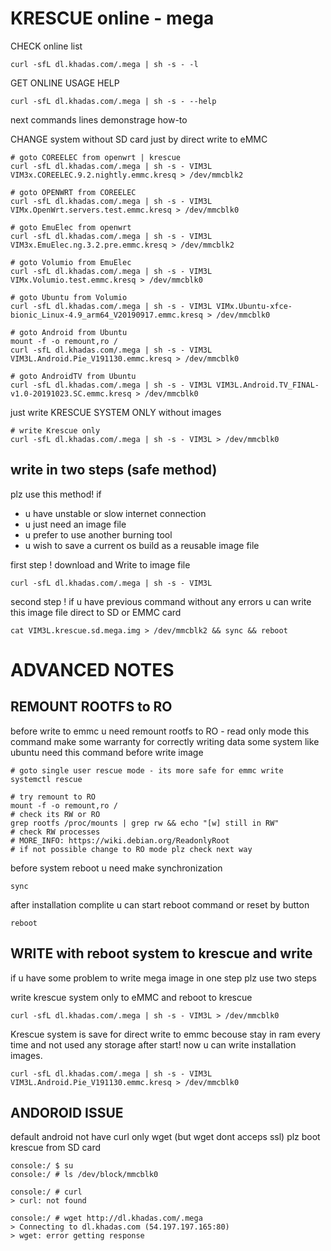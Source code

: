 # KRESCUE online - mega

CHECK online list

    curl -sfL dl.khadas.com/.mega | sh -s - -l

GET ONLINE USAGE HELP

    curl -sfL dl.khadas.com/.mega | sh -s - --help

next commands lines demonstrage how-to

CHANGE system without SD card just by direct write to eMMC

    # goto COREELEC from openwrt | krescue
    curl -sfL dl.khadas.com/.mega | sh -s - VIM3L VIM3x.COREELEC.9.2.nightly.emmc.kresq > /dev/mmcblk2

    # goto OPENWRT from COREELEC
    curl -sfL dl.khadas.com/.mega | sh -s - VIM3L VIMx.OpenWrt.servers.test.emmc.kresq > /dev/mmcblk0

    # goto EmuElec from openwrt
    curl -sfL dl.khadas.com/.mega | sh -s - VIM3L VIM3x.EmuElec.ng.3.2.pre.emmc.kresq > /dev/mmcblk2

    # goto Volumio from EmuElec
    curl -sfL dl.khadas.com/.mega | sh -s - VIM3L VIMx.Volumio.test.emmc.kresq > /dev/mmcblk0

    # goto Ubuntu from Volumio
    curl -sfL dl.khadas.com/.mega | sh -s - VIM3L VIMx.Ubuntu-xfce-bionic_Linux-4.9_arm64_V20190917.emmc.kresq > /dev/mmcblk0

    # goto Android from Ubuntu
    mount -f -o remount,ro /
    curl -sfL dl.khadas.com/.mega | sh -s - VIM3L VIM3L.Android.Pie_V191130.emmc.kresq > /dev/mmcblk0

    # goto AndroidTV from Ubuntu
    curl -sfL dl.khadas.com/.mega | sh -s - VIM3L VIM3L.Android.TV_FINAL-v1.0-20191023.SC.emmc.kresq > /dev/mmcblk0

just write KRESCUE SYSTEM ONLY without images

    # write Krescue only
    curl -sfL dl.khadas.com/.mega | sh -s - VIM3L > /dev/mmcblk0

## write in two steps (safe method)

plz use this method! if

+ u have unstable or slow internet connection 
+ u just need an image file
+ u prefer to use another burning tool
+ u wish to save a current os build as a reusable image file

first step  ! download and Write to image file

    curl -sfL dl.khadas.com/.mega | sh -s - VIM3L

second step ! if u have previous command without any errors u can write this image file direct to SD or EMMC card

    cat VIM3L.krescue.sd.mega.img > /dev/mmcblk2 && sync && reboot

# ADVANCED NOTES

## REMOUNT ROOTFS to RO

before write to emmc u need remount rootfs to RO - read only mode
this command make some warranty for correctly writing data
some system like ubuntu need this command before write image

    # goto single user rescue mode - its more safe for emmc write
    systemctl rescue

    # try remount to RO
    mount -f -o remount,ro /
    # check its RW or RO
    grep rootfs /proc/mounts | grep rw && echo "[w] still in RW" 
    # check RW processes 
    # MORE_INFO: https://wiki.debian.org/ReadonlyRoot
    # if not possible change to RO mode plz check next way

before system reboot u need make synchronization

    sync

after installation complite u can start reboot command or reset by button

    reboot

## WRITE with reboot system to krescue and write

if u have some problem to write mega image in one step plz use two steps

write krescue system only to eMMC and reboot to krescue

    curl -sfL dl.khadas.com/.mega | sh -s - VIM3L > /dev/mmcblk0

Krescue system is save for direct write to emmc becouse stay in ram every time 
and not used any storage after start! now u can write installation images.

    curl -sfL dl.khadas.com/.mega | sh -s - VIM3L VIM3L.Android.Pie_V191130.emmc.kresq > /dev/mmcblk0

## ANDOROID ISSUE

default android not have curl only wget (but wget dont acceps ssl) plz boot krescue from SD card

    console:/ $ su
    console:/ # ls /dev/block/mmcblk0

    console:/ # curl
    > curl: not found

    console:/ # wget http://dl.khadas.com/.mega
    > Connecting to dl.khadas.com (54.197.197.165:80)
    > wget: error getting response

